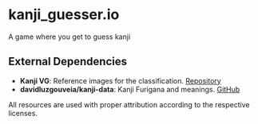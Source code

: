 # kanji_guesser.io
A game where you get to guess kanji

## External Dependencies

- **Kanji VG**: Reference images for the classification. [Repository](https://kanjivg.tagaini.net/)  
- **davidluzgouveia/kanji-data**: Kanji Furigana and meanings. [GitHub](https://github.com/davidluzgouveia/kanji-data)

All resources are used with proper attribution according to the respective licenses.
